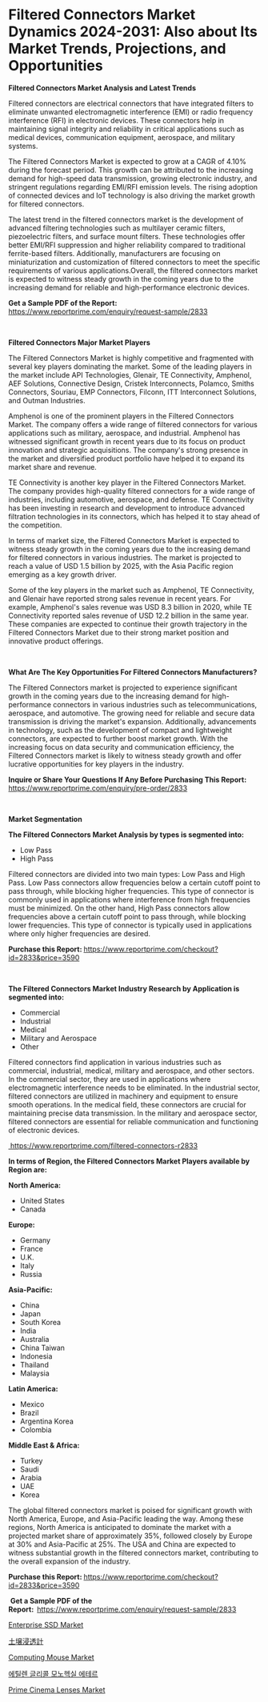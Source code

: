 <p><h1>Filtered Connectors Market Dynamics 2024-2031: Also about Its Market Trends, Projections, and Opportunities</h1></p><p><strong>Filtered Connectors Market Analysis and Latest Trends</strong></p>
<p><p>Filtered connectors are electrical connectors that have integrated filters to eliminate unwanted electromagnetic interference (EMI) or radio frequency interference (RFI) in electronic devices. These connectors help in maintaining signal integrity and reliability in critical applications such as medical devices, communication equipment, aerospace, and military systems.</p><p>The Filtered Connectors Market is expected to grow at a CAGR of 4.10% during the forecast period. This growth can be attributed to the increasing demand for high-speed data transmission, growing electronic industry, and stringent regulations regarding EMI/RFI emission levels. The rising adoption of connected devices and IoT technology is also driving the market growth for filtered connectors.</p><p>The latest trend in the filtered connectors market is the development of advanced filtering technologies such as multilayer ceramic filters, piezoelectric filters, and surface mount filters. These technologies offer better EMI/RFI suppression and higher reliability compared to traditional ferrite-based filters. Additionally, manufacturers are focusing on miniaturization and customization of filtered connectors to meet the specific requirements of various applications.Overall, the filtered connectors market is expected to witness steady growth in the coming years due to the increasing demand for reliable and high-performance electronic devices.</p></p>
<p><strong>Get a Sample PDF of the Report:&nbsp;</strong> <a href="https://www.reportprime.com/enquiry/request-sample/2833">https://www.reportprime.com/enquiry/request-sample/2833</a></p>
<p>&nbsp;</p>
<p><strong>Filtered Connectors Major Market Players</strong></p>
<p><p>The Filtered Connectors Market is highly competitive and fragmented with several key players dominating the market. Some of the leading players in the market include API Technologies, Glenair, TE Connectivity, Amphenol, AEF Solutions, Connective Design, Cristek Interconnects, Polamco, Smiths Connectors, Souriau, EMP Connectors, Filconn, ITT Interconnect Solutions, and Outman Industries.</p><p>Amphenol is one of the prominent players in the Filtered Connectors Market. The company offers a wide range of filtered connectors for various applications such as military, aerospace, and industrial. Amphenol has witnessed significant growth in recent years due to its focus on product innovation and strategic acquisitions. The company's strong presence in the market and diversified product portfolio have helped it to expand its market share and revenue.</p><p>TE Connectivity is another key player in the Filtered Connectors Market. The company provides high-quality filtered connectors for a wide range of industries, including automotive, aerospace, and defense. TE Connectivity has been investing in research and development to introduce advanced filtration technologies in its connectors, which has helped it to stay ahead of the competition.</p><p>In terms of market size, the Filtered Connectors Market is expected to witness steady growth in the coming years due to the increasing demand for filtered connectors in various industries. The market is projected to reach a value of USD 1.5 billion by 2025, with the Asia Pacific region emerging as a key growth driver.</p><p>Some of the key players in the market such as Amphenol, TE Connectivity, and Glenair have reported strong sales revenue in recent years. For example, Amphenol's sales revenue was USD 8.3 billion in 2020, while TE Connectivity reported sales revenue of USD 12.2 billion in the same year. These companies are expected to continue their growth trajectory in the Filtered Connectors Market due to their strong market position and innovative product offerings.</p></p>
<p>&nbsp;</p>
<p><strong>What Are The Key Opportunities For Filtered Connectors Manufacturers?</strong></p>
<p><p>The Filtered Connectors market is projected to experience significant growth in the coming years due to the increasing demand for high-performance connectors in various industries such as telecommunications, aerospace, and automotive. The growing need for reliable and secure data transmission is driving the market's expansion. Additionally, advancements in technology, such as the development of compact and lightweight connectors, are expected to further boost market growth. With the increasing focus on data security and communication efficiency, the Filtered Connectors market is likely to witness steady growth and offer lucrative opportunities for key players in the industry.</p></p>
<p><strong>Inquire or Share Your Questions If Any Before Purchasing This Report:</strong> <a href="https://www.reportprime.com/enquiry/pre-order/2833">https://www.reportprime.com/enquiry/pre-order/2833</a></p>
<p>&nbsp;</p>
<p><strong>Market Segmentation</strong></p>
<p><strong>The Filtered Connectors Market Analysis by types is segmented into:</strong></p>
<p><ul><li>Low Pass</li><li>High Pass</li></ul></p>
<p><p>Filtered connectors are divided into two main types: Low Pass and High Pass. Low Pass connectors allow frequencies below a certain cutoff point to pass through, while blocking higher frequencies. This type of connector is commonly used in applications where interference from high frequencies must be minimized. On the other hand, High Pass connectors allow frequencies above a certain cutoff point to pass through, while blocking lower frequencies. This type of connector is typically used in applications where only higher frequencies are desired.</p></p>
<p><strong>Purchase this Report:&nbsp;</strong><a href="https://www.reportprime.com/checkout?id=2833&price=3590">https://www.reportprime.com/checkout?id=2833&price=3590</a></p>
<p>&nbsp;</p>
<p><strong>The Filtered Connectors Market Industry Research by Application is segmented into:</strong></p>
<p><ul><li>Commercial</li><li>Industrial</li><li>Medical</li><li>Military and Aerospace</li><li>Other</li></ul></p>
<p><p>Filtered connectors find application in various industries such as commercial, industrial, medical, military and aerospace, and other sectors. In the commercial sector, they are used in applications where electromagnetic interference needs to be eliminated. In the industrial sector, filtered connectors are utilized in machinery and equipment to ensure smooth operations. In the medical field, these connectors are crucial for maintaining precise data transmission. In the military and aerospace sector, filtered connectors are essential for reliable communication and functioning of electronic devices.</p></p>
<p><a href="https://www.reportprime.com/filtered-connectors-r2833">&nbsp;https://www.reportprime.com/filtered-connectors-r2833</a></p>
<p><strong>In terms of Region, the Filtered Connectors Market Players available by Region are:</strong></p>
<p>
    <p> <strong> North America: </strong>
        <ul>
            <li>United States</li>
            <li>Canada</li>
        </ul>
        </p> 
    <p> <strong> Europe: </strong>
        <ul>
            <li>Germany</li>
            <li>France</li>
            <li>U.K.</li>
            <li>Italy</li>
            <li>Russia</li>
        </ul>
        </p> 
    <p> <strong> Asia-Pacific: </strong>
        <ul>
            <li>China</li>
            <li>Japan</li>
            <li>South Korea</li>
            <li>India</li>
            <li>Australia</li>
            <li>China Taiwan</li>
            <li>Indonesia</li>
            <li>Thailand</li>
            <li>Malaysia</li>
        </ul>
        </p> 
    <p> <strong> Latin America: </strong>
        <ul>
            <li>Mexico</li>
            <li>Brazil</li>
            <li>Argentina Korea</li>
            <li>Colombia</li>
        </ul>
        </p> 
    <p> <strong> Middle East & Africa: </strong>
        <ul>
            <li>Turkey</li>
            <li>Saudi</li>
            <li>Arabia</li>
            <li>UAE</li>
            <li>Korea</li>
        </ul>
    </p>
    </p>
<p><p>The global filtered connectors market is poised for significant growth with North America, Europe, and Asia-Pacific leading the way. Among these regions, North America is anticipated to dominate the market with a projected market share of approximately 35%, followed closely by Europe at 30% and Asia-Pacific at 25%. The USA and China are expected to witness substantial growth in the filtered connectors market, contributing to the overall expansion of the industry.</p></p>
<p><strong>Purchase this Report: </strong><a href="https://www.reportprime.com/checkout?id=2833&price=3590">https://www.reportprime.com/checkout?id=2833&price=3590</a></p>
<p>&nbsp;<strong>Get a Sample PDF of the Report:&nbsp;&nbsp;</strong><a href="https://www.reportprime.com/enquiry/request-sample/2833">https://www.reportprime.com/enquiry/request-sample/2833</a></p>
<p><strong></strong></p>
<p><p><a href="https://github.com/Valeridd446677/Market-Research-Report-List-1/blob/main/enterprise-ssd-market.md">Enterprise SSD Market</a></p><p><a href="https://github.com/VinceMarvin1/Market-Research-Report-List-1/blob/main/340716472603.md">土壌浸透計</a></p><p><a href="https://github.com/IzaiahBartell/Market-Research-Report-List-1/blob/main/computing-mouse-market.md">Computing Mouse Market</a></p><p><a href="https://medium.com/@danykakilback/%EC%97%90%ED%8B%B8%EB%A0%8C%EA%B8%80%EB%A6%AC%EC%BD%9C-%EB%AA%A8%EB%85%B9%EC%8B%A4-%EC%97%90%ED%85%8C%EB%A5%B4-%EC%8B%9C%EC%9E%A5-%EB%8F%99%ED%96%A5-%EB%B0%8F-%EC%8B%9C%EC%9E%A5-%EB%B6%84%EC%84%9D%EC%9D%80-2024-2031%EB%85%84-%EA%B8%B0%EA%B0%84%EC%9D%84-%EB%8C%80%EC%83%81%EC%9C%BC%EB%A1%9C-%EC%98%88%EC%B8%A1%EB%90%98%EC%97%88%EC%8A%B5%EB%8B%88%EB%8B%A4-ff2f8b843a83">에틸렌 글리콜 모노헥실 에테르</a></p><p><a href="https://issuu.com/reportprime-2/docs/prime-cinema-lenses-market-size-2030.pptx">Prime Cinema Lenses Market</a></p></p>